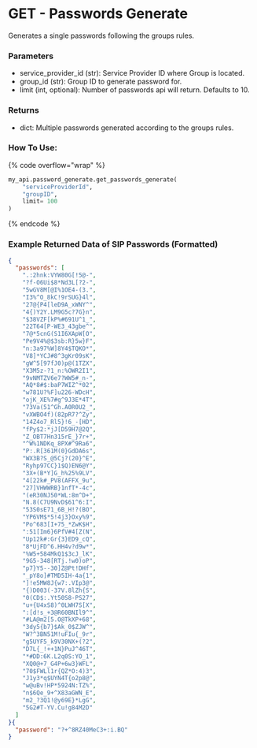 # GET - Passwords Generate

Generates a single passwords following the groups rules.

### Parameters&#x20;

* service\_provider\_id (str): Service Provider ID where Group is located.&#x20;
* group\_id (str): Group ID to generate password for.&#x20;
* limit (int, optional): Number of passwords api will return. Defaults to 10.

### Returns

* dict: Multiple passwords generated according to the groups rules.

### How To Use:

{% code overflow="wrap" %}
```python
my_api.password_generate.get_passwords_generate(
    "serviceProviderId",
    "groupID",
    limit= 100
)
```
{% endcode %}

### Example Returned Data of SIP Passwords (Formatted)

```json
{
  "passwords": [
    ".:2hnk:VYW80G[!5@-",
    "?f-O6Ui$8*Nd3L[?2-",
    "5wGV8M[@I%1OE4-(3.",
    "I3%^O_8kC!9rSUG}4l",
    "27@{P4[leD9A_xWNY^",
    "4{)Y2Y.LM9G5c?7G}n",
    "$38VZF[kP%#691U^1_",
    "22T64[P-WE3_43gbe^",
    "7@*5cnG(S1I6XApW[O",
    "Pe9V4%@$3sb:R}5w}F",
    "n:3a97%W]8Y4$TQKO*",
    "V8]*YCJ#8^3gKr09sK",
    "gW^5[97fJ0)p@(1TZX",
    "X3M5z-?1_n:%OWR2I1",
    "9vNMTZV6e7?WW5#_n-",
    "AQ*8#$:baP7WIZ^*02",
    "w781U?%F]u226-WDcH",
    "ojK_XE%7#g^9J3E*4T",
    "73Va(51^Gh.A0R0U2_",
    "vXWBO4f)(82pR7?^Zy",
    "14Z4o7_Rl5}!6_-[HD",
    "fPy$2:*jJ[D59H7@2Q",
    "Z_OBT7Hn315rE_}7r+",
    "^W%1NDKq_8PX#^9Ra6",
    "P:.R[361M(0}GdDA6s",
    "WX3B?S_@5Cj?(20}^E",
    "Ryhp97CC}1$Q)EN6@Y",
    "3X+(B*Y]G_h%25%9LV",
    "4[22k#_PV8(AFFX_9u",
    "27]VHWWRB}1nfT*-4c",
    "(eR30NJ50*WL:8m^D+",
    "N.8(C7U9NvD$61^6:I",
    "53S0sE71_6B_H!?(BO",
    "YP6VM$*5!4j3}Oxy%9",
    "Po^683[I+75_*ZwK$H",
    ":51[Im6}6PfV#4[Z(N",
    "Up12k#:Gr{3}ED9_cQ",
    "8*UjFD^6.HH4v?d9w*",
    "%W5+584MkQ1$3cJ_lK",
    "9G5-348[RTj.!w0)oP",
    "p7}Y5--30]Z@Pt!DHf",
    "_pY8o]#TMD5IH-4a{1",
    "]!e5MW8J{w7:.VIp3@",
    "{)D003(-37V.8lZh{S",
    "0(CD$:.Yt50S8-PS27",
    "u+{U4xS8)^0LWH7S[X",
    ":[d!s_+3@R60BNIl9^",
    "#LA@m2[5.O@TkXP+68",
    "3dy5{b7}$Ak_0$ZJW^",
    "W?^3BN51M!uFIu{_9r",
    "g5UYF5_k9V30NX+(?2",
    "D7L{_!++1N}PuJ^46T",
    "*#DD:6K.L2q0S:YO_1",
    "XQ0@+7_G4P+6w3}WFL",
    "70$FWLl1r{QZ*O:4)3",
    "J1y3*q$UYN4T{o2p8@",
    "w@uBv!HP*5924N:TZ%",
    "n$6Qe_9+^X83aGWN_E",
    "m2_?3Q1!@y69E}*LgG",
    "5G2#T-YV.Cu!g84M2D"
  ]
}{
  "password": "?+^8RZ40MeC3+:i.BQ"
}
```
